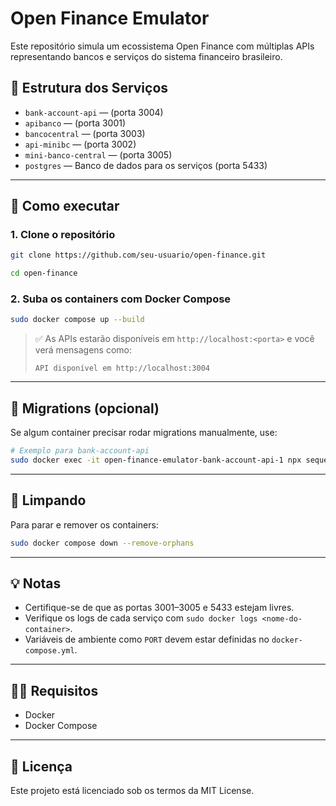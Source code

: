 # Open Finance Emulator

Este repositório simula um ecossistema Open Finance com múltiplas APIs representando bancos e serviços do sistema financeiro brasileiro.

## 🧱 Estrutura dos Serviços

- `bank-account-api` — (porta 3004)
- `apibanco` — (porta 3001)
- `bancocentral` — (porta 3003)
- `api-minibc` — (porta 3002)
- `mini-banco-central` — (porta 3005)
- `postgres` — Banco de dados para os serviços (porta 5433)

---

## 🚀 Como executar

### 1. Clone o repositório

```bash
git clone https://github.com/seu-usuario/open-finance.git
```

```bash
cd open-finance
```

### 2. Suba os containers com Docker Compose

```bash
sudo docker compose up --build
```

> ✅ As APIs estarão disponíveis em `http://localhost:<porta>` e você verá mensagens como:
>
> ```
> API disponível em http://localhost:3004
> ```

---

## 🧪 Migrations (opcional)

Se algum container precisar rodar migrations manualmente, use:

```bash
# Exemplo para bank-account-api
sudo docker exec -it open-finance-emulator-bank-account-api-1 npx sequelize db:migrate
```

---

## 🧹 Limpando

Para parar e remover os containers:

```bash
sudo docker compose down --remove-orphans
```

---

## 💡 Notas

- Certifique-se de que as portas 3001–3005 e 5433 estejam livres.
- Verifique os logs de cada serviço com `sudo docker logs <nome-do-container>`.
- Variáveis de ambiente como `PORT` devem estar definidas no `docker-compose.yml`.

---

## 🧑‍💻 Requisitos

- Docker
- Docker Compose

---

## 📄 Licença

Este projeto está licenciado sob os termos da MIT License.
